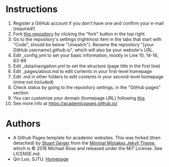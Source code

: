 # Instructions
1. Register a GitHub account if you don't have one and confirm your e-mail (required!)
1. Fork [this repository](https://github.com/academicpages/academicpages.github.io) by clicking the "fork" button in the top right. 
1. Go to the repository's settings (rightmost item in the tabs that start with "Code", should be below "Unwatch"). Rename the repository "[your GitHub username].github.io", which will also be your website's URL.
1. Edit \_config.yml to set your basic information, mostly in Line 10, 14-16, 83-89
1. Edit \_data/navigation.yml to set the structure (page title in the first line)
1. Edit \_pages/about.md to edit contents in your first-level homepage
1. Edit .md in other folders to edit contents in your second-level homepage (mine not included)
1. Check status by going to the repository settings, in the "GitHub pages" section
1. You can customize your domain (homepage URL) following [this](https://www.zhihu.com/question/31377141/answer/384465402?utm_source=wechat_session&utm_medium=social&utm_oi=1294602395972890624&utm_content=group3_Answer&utm_campaign=shareopn)
1. See more info at https://academicpages.github.io/

# Authors
* A Github Pages template for academic websites. This was forked (then detached) by [Stuart Geiger](https://github.com/staeiou) from the [Minimal Mistakes Jekyll Theme](https://mmistakes.github.io/minimal-mistakes/), which is © 2016 Michael Rose and released under the MIT License. See LICENSE.md.
* Qin Luo, SJTU. [Homepage](https://tomqingo.github.io/)
